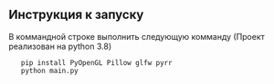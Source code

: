 Инструкция к запуску
---
В коммандной строке выполнить следующую комманду (Проект реализован на python 3.8)
```
   pip install PyOpenGL Pillow glfw pyrr
   python main.py
```

